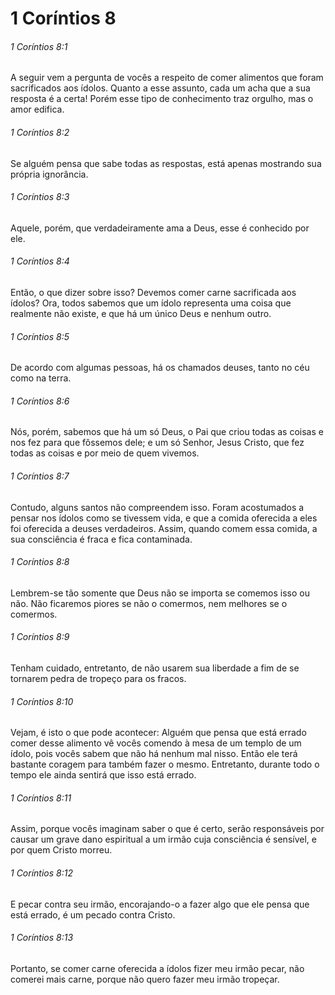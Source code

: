 # 1 Coríntios 8

###### 1 Coríntios 8:1

A seguir vem a pergunta de vocês a respeito de comer alimentos que foram sacrificados aos ídolos. Quanto a esse assunto, cada um acha que a sua resposta é a certa! Porém esse tipo de conhecimento traz orgulho, mas o amor edifica.

###### 1 Coríntios 8:2

Se alguém pensa que sabe todas as respostas, está apenas mostrando sua própria ignorância.

###### 1 Coríntios 8:3

Aquele, porém, que verdadeiramente ama a Deus, esse é conhecido por ele.

###### 1 Coríntios 8:4

Então, o que dizer sobre isso? Devemos comer carne sacrificada aos ídolos? Ora, todos sabemos que um ídolo representa uma coisa que realmente não existe, e que há um único Deus e nenhum outro.

###### 1 Coríntios 8:5

De acordo com algumas pessoas, há os chamados deuses, tanto no céu como na terra.

###### 1 Coríntios 8:6

Nós, porém, sabemos que há um só Deus, o Pai que criou todas as coisas e nos fez para que fôssemos dele; e um só Senhor, Jesus Cristo, que fez todas as coisas e por meio de quem vivemos.

###### 1 Coríntios 8:7

Contudo, alguns santos não compreendem isso. Foram acostumados a pensar nos ídolos como se tivessem vida, e que a comida oferecida a eles foi oferecida a deuses verdadeiros. Assim, quando comem essa comida, a sua consciência é fraca e fica contaminada.

###### 1 Coríntios 8:8

Lembrem-se tão somente que Deus não se importa se comemos isso ou não. Não ficaremos piores se não o comermos, nem melhores se o comermos.

###### 1 Coríntios 8:9

Tenham cuidado, entretanto, de não usarem sua liberdade a fim de se tornarem pedra de tropeço para os fracos.

###### 1 Coríntios 8:10

Vejam, é isto o que pode acontecer: Alguém que pensa que está errado comer desse alimento vê vocês comendo à mesa de um templo de um ídolo, pois vocês sabem que não há nenhum mal nisso. Então ele terá bastante coragem para também fazer o mesmo. Entretanto, durante todo o tempo ele ainda sentirá que isso está errado.

###### 1 Coríntios 8:11

Assim, porque vocês imaginam saber o que é certo, serão responsáveis por causar um grave dano espiritual a um irmão cuja consciência é sensível, e por quem Cristo morreu.

###### 1 Coríntios 8:12

E pecar contra seu irmão, encorajando-o a fazer algo que ele pensa que está errado, é um pecado contra Cristo.

###### 1 Coríntios 8:13

Portanto, se comer carne oferecida a ídolos fizer meu irmão pecar, não comerei mais carne, porque não quero fazer meu irmão tropeçar.

